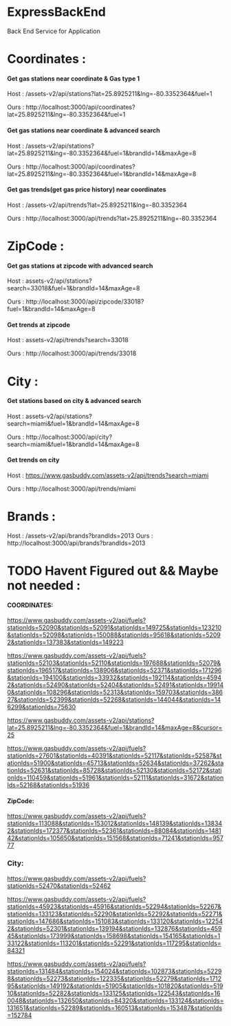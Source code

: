 # ExpressBackEnd

Back End Service for Application

# Coordinates :

#### Get gas stations near coordinate & Gas type 1

Host : /assets-v2/api/stations?lat=25.8925211&lng=-80.3352364&fuel=1

Ours : http://localhost:3000/api/coordinates?lat=25.8925211&lng=-80.3352364&fuel=1

#### Get gas stations near coordinate & advanced search

Host : /assets-v2/api/stations?lat=25.8925211&lng=-80.3352364&fuel=1&brandId=14&maxAge=8

Ours : http://localhost:3000/api/coordinates?lat=25.8925211&lng=-80.3352364&fuel=1&brandId=14&maxAge=8

#### Get gas trends(get gas price history) near coordinates

Host : /assets-v2/api/trends?lat=25.8925211&lng=-80.3352364

Ours : http://localhost:3000/api/trends?lat=25.8925211&lng=-80.3352364

# ZipCode :

#### Get gas stations at zipcode with advanced search

Host : assets-v2/api/stations?search=33018&fuel=1&brandId=14&maxAge=8

Ours : http://localhost:3000/api/zipcode/33018?fuel=1&brandId=14&maxAge=8

#### Get trends at zipcode

Host : assets-v2/api/trends?search=33018

Ours : http://localhost:3000/api/trends/33018

# City :

#### Get stations based on city & advanced search

Host : assets-v2/api/stations?search=miami&fuel=1&brandId=14&maxAge=8

Ours : http://localhost:3000/api/city?search=miami&fuel=1&brandId=14&maxAge=8

#### Get trends on city

Host :
https://www.gasbuddy.com/assets-v2/api/trends?search=miami

Ours : http://localhost:3000/api/trends/miami

# Brands :

Host : /assets-v2/api/brands?brandIds=2013
Ours : http://localhost:3000/api/brands?brandIds=2013

# TODO Havent Figured out && Maybe not needed :

#### COORDINATES:

https://www.gasbuddy.com/assets-v2/api/fuels?stationIds=52090&stationIds=52091&stationIds=149725&stationIds=123210&stationIds=52098&stationIds=150088&stationIds=95618&stationIds=52092&stationIds=137383&stationIds=149223

https://www.gasbuddy.com/assets-v2/api/fuels?stationIds=52103&stationIds=52110&stationIds=197688&stationIds=52079&stationIds=196517&stationIds=138906&stationIds=52371&stationIds=171296&stationIds=194100&stationIds=33932&stationIds=192114&stationIds=45942&stationIds=52490&stationIds=52404&stationIds=52491&stationIds=199140&stationIds=108296&stationIds=52313&stationIds=159703&stationIds=38627&stationIds=52399&stationIds=52268&stationIds=144044&stationIds=146299&stationIds=75630

https://www.gasbuddy.com/assets-v2/api/stations?lat=25.8925211&lng=-80.3352364&fuel=1&brandId=14&maxAge=8&cursor=25

https://www.gasbuddy.com/assets-v2/api/fuels?stationIds=27601&stationIds=40391&stationIds=52117&stationIds=52587&stationIds=51900&stationIds=45713&stationIds=52634&stationIds=37262&stationIds=52631&stationIds=85728&stationIds=52130&stationIds=52172&stationIds=110459&stationIds=51961&stationIds=52111&stationIds=31672&stationIds=52168&stationIds=51936

#### ZipCode:

https://www.gasbuddy.com/assets-v2/api/fuels?stationIds=113088&stationIds=153012&stationIds=148139&stationIds=138342&stationIds=172377&stationIds=52361&stationIds=88084&stationIds=148142&stationIds=105650&stationIds=151568&stationIds=71241&stationIds=95777

### City:

https://www.gasbuddy.com/assets-v2/api/fuels?stationIds=52470&stationIds=52462

https://www.gasbuddy.com/assets-v2/api/fuels?stationIds=45923&stationIds=45916&stationIds=52294&stationIds=52267&stationIds=133123&stationIds=52290&stationIds=52292&stationIds=52271&stationIds=147686&stationIds=151083&stationIds=133120&stationIds=122542&stationIds=52301&stationIds=139194&stationIds=132876&stationIds=45945&stationIds=173999&stationIds=158698&stationIds=154165&stationIds=133122&stationIds=113201&stationIds=52291&stationIds=117295&stationIds=84321

https://www.gasbuddy.com/assets-v2/api/fuels?stationIds=131484&stationIds=154024&stationIds=102873&stationIds=52298&stationIds=52273&stationIds=122335&stationIds=52279&stationIds=171295&stationIds=149192&stationIds=51905&stationIds=101820&stationIds=51910&stationIds=52282&stationIds=133125&stationIds=122543&stationIds=160048&stationIds=132650&stationIds=84320&stationIds=133124&stationIds=131651&stationIds=52289&stationIds=160513&stationIds=153487&stationIds=152784
